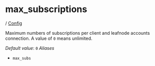 # max_subscriptions

/ [Config](../index.md) 

Maximum numbers of subscriptions per client and leafnode accounts connection. A value of `0` means unlimited.

*Default value*: `0`
*Aliases*
- `max_subs`

